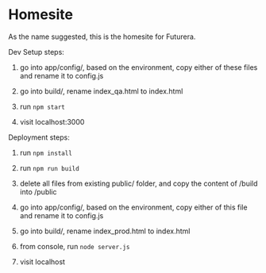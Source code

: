# Homesite
As the name suggested, this is the homesite for Futurera.

Dev Setup steps:

1. go into app/config/, based on the environment, copy either of these files and rename it to config.js

2. go into build/, rename index_qa.html to index.html

3. run `npm start`

4. visit localhost:3000


Deployment steps:

1. run `npm install`

2. run `npm run build`

3. delete all files from existing public/ folder, and copy the content of /build into /public

4. go into app/config/, based on the environment, copy either of this file and rename it to config.js

5. go into build/, rename index_prod.html to index.html

6. from console, run `node server.js`

7. visit localhost

